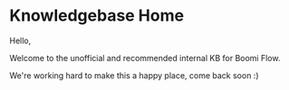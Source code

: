 # Knowledgebase Home

Hello,

Welcome to the unofficial and recommended internal KB for Boomi Flow.  
  
We're working hard to make this a happy place, come back soon :\)

